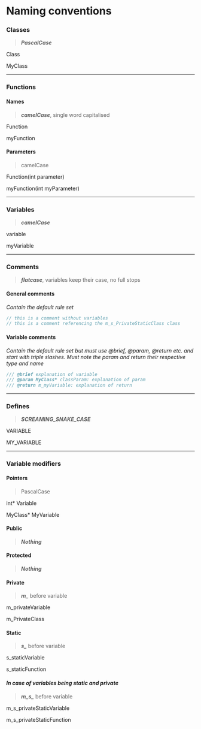 # Naming conventions

### Classes

> ***PascalCase***

Class

MyClass

---

### Functions

#### Names

> ***camelCase***, single word capitalised

Function

myFunction

#### Parameters

> camelCase

Function(int parameter)

myFunction(int myParameter)

---

### Variables

> ***camelCase***

variable

myVariable

---

### Comments

> ***flatcase***, variables keep their case, no full stops

#### General comments

*Contain the default rule set*

```cpp
// this is a comment without variables
// this is a comment referencing the m_s_PrivateStaticClass class
```

#### Variable comments

*Contain the default rule set but must use @brief, @param, @return etc. and start with triple slashes. Must note the param and return their respective type and name*

```cpp
/// @brief explanation of variable
/// @param MyClass* classParam: explanation of param
/// @return m_myVariable: explanation of return 
```

---

### Defines

> ***SCREAMING_SNAKE_CASE***

VARIABLE

MY_VARIABLE

---

### Variable modifiers

#### Pointers

> PascalCase

int* Variable

MyClass* MyVariable


#### Public

> ***Nothing***

#### Protected

> ***Nothing***

#### Private

> ***m_*** before variable

m_privateVariable

m_PrivateClass

#### Static

> ***s_*** before variable

s_staticVariable

s_staticFunction

#### *In case of variables being static and private*
> ***m_s_*** before variable

m_s_privateStaticVariable

m_s_privateStaticFunction